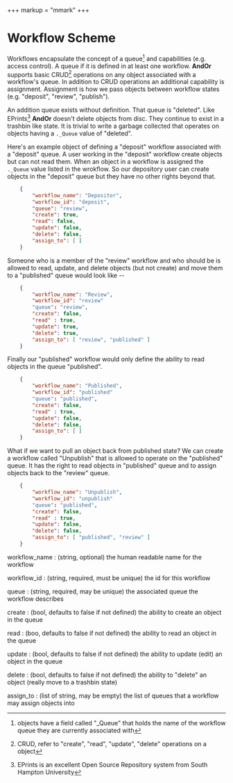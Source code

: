 +++
markup = "mmark"
+++

# Workflow Scheme

Workflows encapsulate the concept of a queue[^1]
and capabilities (e.g. access control).  A queue if it 
is defined in at least one workflow.  **AndOr** 
supports basic CRUD[^2] operations on any object associated 
with a workflow's queue. In addition to CRUD operations 
an additional capability is assignment. 
Assignment is how we pass objects between workflow 
states (e.g. "deposit", "review", "publish").

An addition queue exists without definition. That queue
is "deleted". Like EPrints[^3] **AndOr** doesn't delete
objects from disc. They continue to exist in a trashbin
like state.  It is trivial to write a garbage collected
that operates on objects having a `._Queue` value of 
"deleted". 

Here's an example object of defining a "deposit" workflow
associated with a "deposit" queue. A user working in 
the "deposit" workflow create objects but can not read them. 
When an object in a workflow is assigned the `._Queue`
value listed in the wrokflow. So our depository user
can create objects in the "deposit" queue but they 
have no other rights beyond that.

```json
    {
        "workflow_name": "Depositor",
        "workflow_id": "deposit",
        "queue": "review",
        "create": true,
        "read": false,
        "update": false,
        "delete": false,
        "assign_to": [ ]
    }

```

Someone who is a member of the "review" workflow and who should
be is allowed to read, update, and delete objects (but not create) 
and move them to a "published" queue would look like --

```json
    {
        "workflow_name": "Review",
        "workflow_id": "review"
        "queue": "review",
        "create": false,
        "read" : true,
        "update": true,
        "delete": true,
        "assign_to": [ "review", "published" ]
    }
```

Finally our "published" workflow would only define the
ability to read objects in the queue "published". 

```json
    {
        "workflow_name": "Published",
        "workflow_id": "published"
        "queue": "published",
        "create": false,
        "read" : true,
        "update": false,
        "delete": false,
        "assign_to": [ ]
    }
```

What if we want to pull an object back from published state?
We can create a workflow called "Unpublish" that is allowed to
operate on the "published" queue. It has the right to read
objects in "published" queue and to assign objects back to
the "review" queue.

```json
    {
        "workflow_name": "Unpublish",
        "workflow_id": "unpublish"
        "queue": "published",
        "create": false,
        "read" : true,
        "update": false,
        "delete": false,
        "assign_to": [ "published", "review" ]
    }
```

workflow\_name
: (string, optional) the human readable name for the workflow

workflow\_id
: (string, required, must be unique) the id for this workflow

queue
: (string, required, may be unique) the associated queue the workflow describes

create
: (bool, defaults to false if not defined) the ability to create an object in the queue

read
: (boo, defaults to false if not defined) the ability to read an object in the queue

update
: (bool, defaults to false if not defined) the ability to update (edit) an object in the queue

delete
: (bool, defaults to false if not defined) the ability to "delete" an object (really move to a trashbin state)

assign\_to
: (list of string, may be empty) the list of queues that a workflow may assign objects into



[^1]: objects have a field called "\_Queue" that holds the name of the workflow queue they are currently associated with

[^2]: CRUD, refer to "create", "read", "update", "delete" operations on a object

[^3]: EPrints is an excellent Open Source Repository system from South Hampton University

